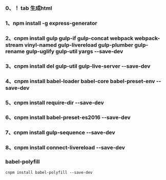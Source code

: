 
### 0、！ tab 生成html
### 1、npm install -g express-generator
### 2、cnpm install gulp gulp-if gulp-concat webpack webpack-stream vinyl-named  gulp-livereload gulp-plumber gulp-rename gulp-uglify gulp-util yargs --save-dev
### 3、cnpm install del gulp-util gulp-live-server --save-dev
### 4、cnpm install babel-loader babel-core babel-preset-env --save-dev
### 5、cnpm install require-dir --save-dev
### 6、cnpm install babel-preset-es2016 --save-dev
### 7、cnpm install gulp-sequence --save-dev
### 8、cnpm install connect-livereload --save-dev
### babel-polyfill

```
cnpm install babel-polyfill --save-dev
```